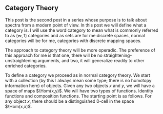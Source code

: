 ## Category Theory

This post is the second post in a series whose purpose is to talk about spectra from a modern point of view. In this post we will define what a category is. I will use the word category to mean what is commonly referred to as $(\infty,1)$ categories and as sets are for me discrete spaces, normal categories will be for me, categories with discrete mapping spaces. 

The approach to category theory will be more operadic. The preference of this approach for me is that one, there will be no straightening-unstraightening arguments, and two, it will generalize readily to other enriched categories.

To define a category we proceed as in normal category theory. We start with a collection (by this I always mean some type; there is no homotopy information here) of objects. Given any two objects $x$ and $y$, we will have a space of maps $\Hom(x,y)$. We will have two types of functions. Identity functions and composition functions. The starting point is as follows. For any object $x$, there should be a distinguished $0$-cell in the space $\Hom(x,x)$.

